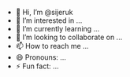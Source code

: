 - 👋 Hi, I’m @sijeruk
- 👀 I’m interested in ...
- 🌱 I’m currently learning ...
- 💞️ I’m looking to collaborate on ...
- 📫 How to reach me ...
- 😄 Pronouns: ...
- ⚡ Fun fact: ...

<!---
sijeruk/sijeruk is a ✨ special ✨ repository because its `README.md` (this file) appears on your GitHub profile.
You can click the Preview link to take a look at your changes.
--->
